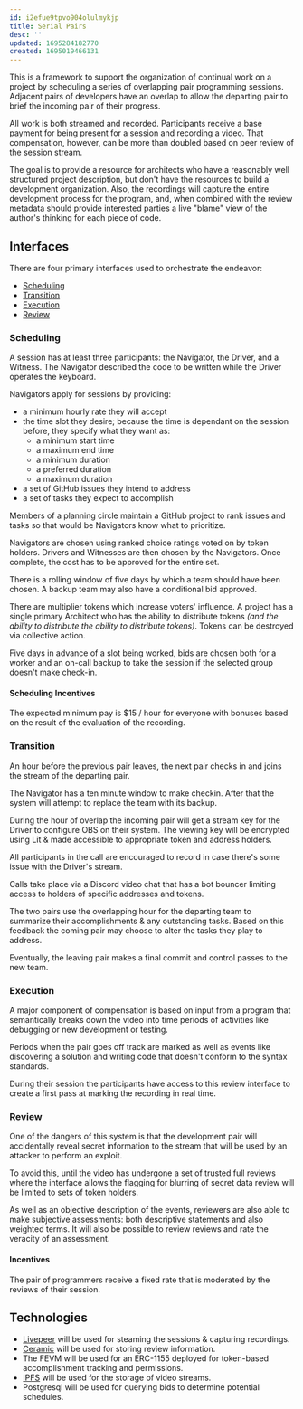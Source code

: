```yaml
---
id: i2efue9tpvo904olulmykjp
title: Serial Pairs
desc: ''
updated: 1695284182770
created: 1695019466131
---
```

This is a framework to support the organization of continual work on a project by scheduling a series of overlapping pair programming sessions. Adjacent pairs of developers have an overlap to allow the departing pair to brief the incoming pair of their progress.

All work is both streamed and recorded. Participants receive a base payment for being present for a session and recording a video. That compensation, however, can be more than doubled based on peer review of the session stream.

The goal is to provide a resource for architects who have a reasonably well structured project description, but don't have the resources to build a development organization. Also, the recordings will capture the entire development process for the program, and, when combined with the review metadata should provide interested parties a live "blame" view of the author's thinking for each piece of code.

## Interfaces

There are four primary interfaces used to orchestrate the endeavor:

  * [Scheduling](#scheduling)
  * [Transition](#transition)
  * [Execution](execution)
  * [Review](#review)

### Scheduling

A session has at least three participants: the Navigator, the Driver, and a Witness. The Navigator described the code to be written while the Driver operates the keyboard.

Navigators apply for sessions by providing:

* a minimum hourly rate they will accept
* the time slot they desire; because the time is dependant on the session before, they specify what they want as:
  * a minimum start time
  * a maximum end time
  * a minimum duration
  * a preferred duration
  * a maximum duration
* a set of GitHub issues they intend to address
* a set of tasks they expect to accomplish

Members of a planning circle maintain a GitHub project to rank issues and tasks so that would be Navigators know what to prioritize.

Navigators are chosen using ranked choice ratings voted on by token holders. Drivers and Witnesses are then chosen by the Navigators. Once complete, the cost has to be approved for the entire set.

There is a rolling window of five days by which a team should have been chosen. A backup team may also have a conditional bid approved.

There are multiplier tokens which increase voters' influence. A project has a single primary Architect who has the ability to distribute tokens *(and the ability to distribute the ability to distribute tokens)*. Tokens can be destroyed via collective action.

Five days in advance of a slot being worked, bids are chosen both for a worker and an on-call backup to take the session if the selected group doesn't make check-in.

#### Scheduling Incentives

The expected minimum pay is $15 / hour for everyone with bonuses based on the result of the evaluation of the recording.

### Transition

An hour before the previous pair leaves, the next pair checks in and joins the stream of the departing pair.

The Navigator has a ten minute window to make checkin. After that the system will attempt to replace the team with its backup.

During the hour of overlap the incoming pair will get a stream key for the Driver to configure OBS on their system. The viewing key will be encrypted using Lit & made accessible to appropriate token and address holders.

All participants in the call are encouraged to record in case there's some issue with the Driver's stream.

Calls take place via a Discord video chat that has a bot bouncer limiting access to holders of specific addresses and tokens.

The two pairs use the overlapping hour for the departing team to summarize their accomplishments & any outstanding tasks. Based on this feedback the coming pair may choose to alter the tasks they play to address.

Eventually, the leaving pair makes a final commit and control passes to the new team.

### Execution

A major component of compensation is based on input from a program that semantically breaks down the video into time periods of activities like debugging or new development or testing.

Periods when the pair goes off track are marked as well as events like discovering a solution and writing code that doesn't conform to the syntax standards.

During their session the participants have access to this review interface to create a first pass at marking the recording in real time.

### Review

One of the dangers of this system is that the development pair will accidentally reveal secret information to the stream that will be used by an attacker to perform an exploit.

To avoid this, until the video has undergone a set of trusted full reviews where the interface allows the flagging for blurring of secret data review will be limited to sets of token holders.

As well as an objective description of the events, reviewers are also able to make subjective assessments: both descriptive statements and also weighted terms. It will also be possible to review reviews and rate the veracity of an assessment.

#### Incentives

The pair of programmers receive a fixed rate that is moderated by the reviews of their session.



## Technologies

* [Livepeer](https://livepeer.org) will be used for steaming the sessions & capturing recordings.
* [Ceramic](https://ceramic.network) will be used for storing review information.
* The FEVM will be used for an ERC-1155 deployed for token-based accomplishment tracking and permissions.
* [IPFS](https://ipfs.io) will be used for the storage of video streams.
* Postgresql will be used for querying bids to determine potential schedules.
